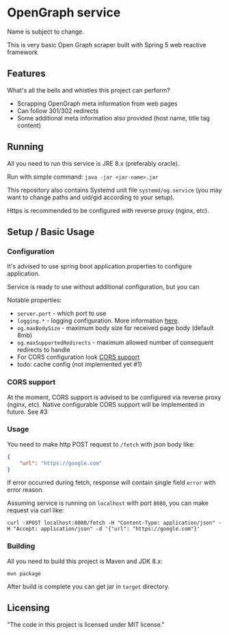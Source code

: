# OpenGraph service 
Name is subject to change.

This is very basic Open Graph scraper built with Spring 5 web reactive framework

## Features

What's all the bells and whistles this project can perform?
* Scrapping OpenGraph meta information from web pages
* Can follow 301/302 redirects
* Some additional meta information also provided (host name, title tag content)

## Running

All you need to run this service is JRE 8.x (preferably oracle).

Run with simple command:
`java -jar <jar-name>.jar`

This repository also contains Systemd unit file `systemd/og.service` (you may want to change paths and uid/gid 
according to your setup).

Https is recommended to be configured with reverse proxy (nginx, etc).

## Setup / Basic Usage

### Configuration

It's advised to use spring boot application.properties to configure application.

Service is ready to use without additional configuration, but you can 

Notable properties:
* `server.port` - which port to use
* `logging.*` - logging configuration.
More information [here](https://docs.spring.io/spring-boot/docs/current/reference/html/boot-features-logging.html).
* `og.maxBodySize` - maximum body size for received page body (default 8mb)
* `og.maxSupportedRedirects` - maximum allowed number of consequent redirects to handle
* For CORS configuration look [CORS support](#cors-support)
* todo: cache config (not implemented yet #1)

### CORS support

At the moment, CORS support is advised to be configured via reverse proxy (nginx, etc). Native configurable CORS support will be 
implemented in future. See #3

### Usage

You need to make http POST request to `/fetch` with json body like:
```json
{
    "url": "https://google.com"
}
```

If error occurred during fetch, response will contain single field `error` with error reason.

Assuming service is running on `localhost` with port `8080`, you can make request via curl like:
```
curl -XPOST localhost:8080/fetch -H "Content-Type: application/json" -H "Accept: application/json" -d '{"url": "https://google.com"}'
```

### Building

All you need to build this project is Maven and JDK 8.x:
```
mvn package
```

After build is complete you can get jar in `target` directory.

## Licensing

"The code in this project is licensed under MIT license."